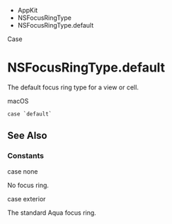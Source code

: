 

- AppKit
- NSFocusRingType
-  NSFocusRingType.default 

Case

# NSFocusRingType.default

The default focus ring type for a view or cell.

macOS

``` source
case `default`
```

## See Also

### Constants

case none

No focus ring.

case exterior

The standard Aqua focus ring.

